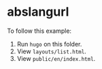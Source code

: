 # abslangurl

To follow this example:
1. Run `hugo` on this folder.
2. View `layouts/list.html`.
3. View `public/en/index.html`.